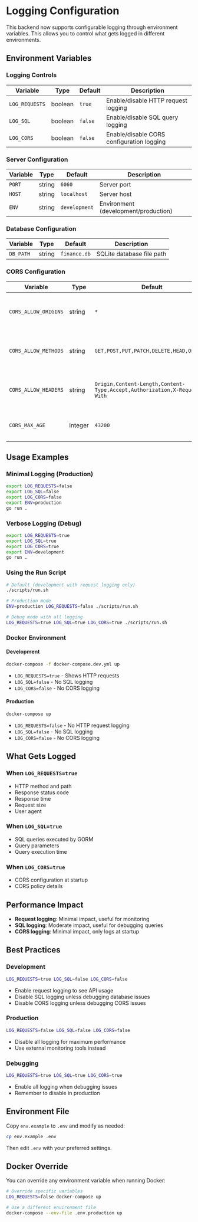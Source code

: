 # Logging Configuration

This backend now supports configurable logging through environment variables. This allows you to control what gets logged in different environments.

## Environment Variables

### Logging Controls

| Variable | Type | Default | Description |
|----------|------|---------|-------------|
| `LOG_REQUESTS` | boolean | `true` | Enable/disable HTTP request logging |
| `LOG_SQL` | boolean | `false` | Enable/disable SQL query logging |
| `LOG_CORS` | boolean | `false` | Enable/disable CORS configuration logging |

### Server Configuration

| Variable | Type | Default | Description |
|----------|------|---------|-------------|
| `PORT` | string | `6060` | Server port |
| `HOST` | string | `localhost` | Server host |
| `ENV` | string | `development` | Environment (development/production) |

### Database Configuration

| Variable | Type | Default | Description |
|----------|------|---------|-------------|
| `DB_PATH` | string | `finance.db` | SQLite database file path |

### CORS Configuration

| Variable | Type | Default | Description |
|----------|------|---------|-------------|
| `CORS_ALLOW_ORIGINS` | string | `*` | Comma-separated list of allowed origins |
| `CORS_ALLOW_METHODS` | string | `GET,POST,PUT,PATCH,DELETE,HEAD,OPTIONS` | Comma-separated list of allowed methods |
| `CORS_ALLOW_HEADERS` | string | `Origin,Content-Length,Content-Type,Accept,Authorization,X-Requested-With` | Comma-separated list of allowed headers |
| `CORS_MAX_AGE` | integer | `43200` | CORS preflight cache time in seconds |

## Usage Examples

### Minimal Logging (Production)
```bash
export LOG_REQUESTS=false
export LOG_SQL=false
export LOG_CORS=false
export ENV=production
go run .
```

### Verbose Logging (Debug)
```bash
export LOG_REQUESTS=true
export LOG_SQL=true
export LOG_CORS=true
export ENV=development
go run .
```

### Using the Run Script
```bash
# Default (development with request logging only)
./scripts/run.sh

# Production mode
ENV=production LOG_REQUESTS=false ./scripts/run.sh

# Debug mode with all logging
LOG_REQUESTS=true LOG_SQL=true LOG_CORS=true ./scripts/run.sh
```

### Docker Environment

#### Development
```bash
docker-compose -f docker-compose.dev.yml up
```
- `LOG_REQUESTS=true` - Shows HTTP requests
- `LOG_SQL=false` - No SQL logging
- `LOG_CORS=false` - No CORS logging

#### Production
```bash
docker-compose up
```
- `LOG_REQUESTS=false` - No HTTP request logging
- `LOG_SQL=false` - No SQL logging
- `LOG_CORS=false` - No CORS logging

## What Gets Logged

### When `LOG_REQUESTS=true`
- HTTP method and path
- Response status code
- Response time
- Request size
- User agent

### When `LOG_SQL=true`
- SQL queries executed by GORM
- Query parameters
- Query execution time

### When `LOG_CORS=true`
- CORS configuration at startup
- CORS policy details

## Performance Impact

- **Request logging**: Minimal impact, useful for monitoring
- **SQL logging**: Moderate impact, useful for debugging queries
- **CORS logging**: Minimal impact, only logs at startup

## Best Practices

### Development
```bash
LOG_REQUESTS=true LOG_SQL=false LOG_CORS=false
```
- Enable request logging to see API usage
- Disable SQL logging unless debugging database issues
- Disable CORS logging unless debugging CORS issues

### Production
```bash
LOG_REQUESTS=false LOG_SQL=false LOG_CORS=false
```
- Disable all logging for maximum performance
- Use external monitoring tools instead

### Debugging
```bash
LOG_REQUESTS=true LOG_SQL=true LOG_CORS=true
```
- Enable all logging when debugging issues
- Remember to disable in production

## Environment File

Copy `env.example` to `.env` and modify as needed:

```bash
cp env.example .env
```

Then edit `.env` with your preferred settings.

## Docker Override

You can override any environment variable when running Docker:

```bash
# Override specific variables
LOG_REQUESTS=false docker-compose up

# Use a different environment file
docker-compose --env-file .env.production up
``` 